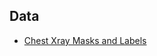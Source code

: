 ## Data

- [Chest Xray Masks and Labels](https://www.kaggle.com/datasets/nikhilpandey360/chest-xray-masks-and-labels)

